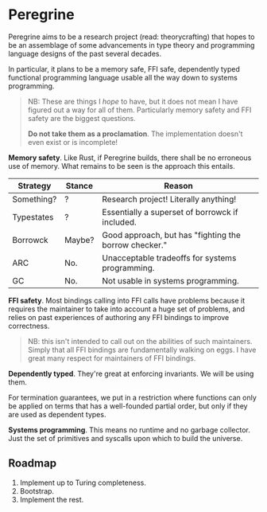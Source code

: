 # Peregrine

Peregrine aims to be a research project (read: theorycrafting) that hopes to be an assemblage of some advancements in type theory and programming language designs of the past several decades.

In particular, it plans to be a memory safe, FFI safe, dependently typed functional programming language usable all the way down to systems programming.

> NB: These are things I _hope_ to have, but it does not mean I have figured out a way for all of them. Particularly memory safety and FFI safety are the biggest questions.
>
> **Do not take them as a proclamation**. The implementation doesn't even exist or is incomplete!

**Memory safety**. Like Rust, if Peregrine builds, there shall be no erroneous use of memory. What remains to be seen is the approach this entails.

| Strategy   | Stance | Reason
|------------|--------|--------
| Something? | ?      | Research project! Literally anything!
| Typestates | ?      | Essentially a superset of borrowck if included.
| Borrowck   | Maybe? | Good approach, but has "fighting the borrow checker."
| ARC        | No.    | Unacceptable tradeoffs for systems programming.
| GC         | No.    | Not usable in systems programming.

**FFI safety**. Most bindings calling into FFI calls have problems because it requires the maintainer to take into account a huge set of problems, and relies on past experiences of authoring any FFI bindings to improve correctness.

> NB: this isn't intended to call out on the abilities of such maintainers. Simply that all FFI bindings are fundamentally walking on eggs. I have great many respect for maintainers of FFI bindings.

**Dependently typed**. They're great at enforcing invariants. We will be using them.

For termination guarantees, we put in a restriction where functions can only be applied on terms that has a well-founded partial order, but only if they are used as dependent types.

**Systems programming**. This means no runtime and no garbage collector. Just the set of primitives and syscalls upon which to build the universe.

## Roadmap

1. Implement up to Turing completeness.
2. Bootstrap.
3. Implement the rest.
